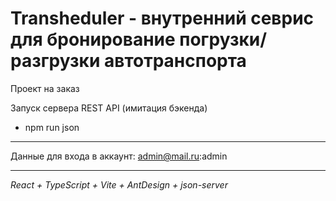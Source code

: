 # Transheduler - внутренний севрис для бронирование погрузки/разгрузки автотранспорта

Проект на заказ

Запуск сервера REST API (имитация бэкенда)
- npm run json

---
Данные для входа в аккаунт: admin@mail.ru:admin

---
_React + TypeScript + Vite + AntDesign + json-server_